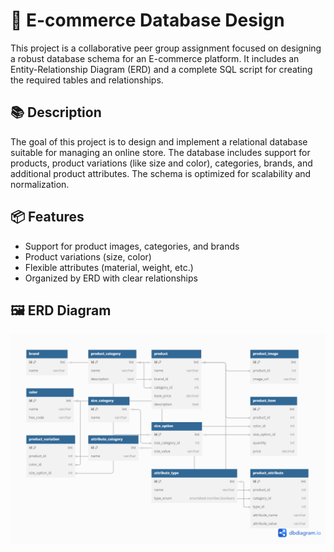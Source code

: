 # 🛒 E-commerce Database Design

This project is a collaborative peer group assignment focused on designing a robust database schema for an E-commerce platform. It includes an Entity-Relationship Diagram (ERD) and a complete SQL script for creating the required tables and relationships.

## 📚 Description

The goal of this project is to design and implement a relational database suitable for managing an online store. The database includes support for products, product variations (like size and color), categories, brands, and additional product attributes. The schema is optimized for scalability and normalization.

## 📦 Features

- Support for product images, categories, and brands  
- Product variations (size, color)  
- Flexible attributes (material, weight, etc.)  
- Organized by ERD with clear relationships  

## 🖼️ ERD Diagram

![ERD_Design_and_Ecommerce_database](./Erd.png)




